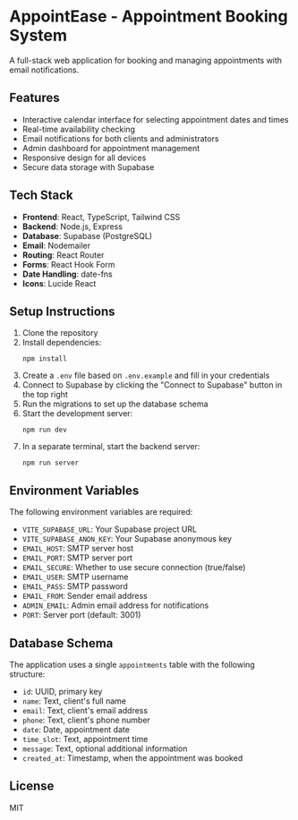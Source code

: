# AppointEase - Appointment Booking System

A full-stack web application for booking and managing appointments with email notifications.

## Features

- Interactive calendar interface for selecting appointment dates and times
- Real-time availability checking
- Email notifications for both clients and administrators
- Admin dashboard for appointment management
- Responsive design for all devices
- Secure data storage with Supabase

## Tech Stack

- **Frontend**: React, TypeScript, Tailwind CSS
- **Backend**: Node.js, Express
- **Database**: Supabase (PostgreSQL)
- **Email**: Nodemailer
- **Routing**: React Router
- **Forms**: React Hook Form
- **Date Handling**: date-fns
- **Icons**: Lucide React

## Setup Instructions

1. Clone the repository
2. Install dependencies:
   ```
   npm install
   ```
3. Create a `.env` file based on `.env.example` and fill in your credentials
4. Connect to Supabase by clicking the "Connect to Supabase" button in the top right
5. Run the migrations to set up the database schema
6. Start the development server:
   ```
   npm run dev
   ```
7. In a separate terminal, start the backend server:
   ```
   npm run server
   ```

## Environment Variables

The following environment variables are required:

- `VITE_SUPABASE_URL`: Your Supabase project URL
- `VITE_SUPABASE_ANON_KEY`: Your Supabase anonymous key
- `EMAIL_HOST`: SMTP server host
- `EMAIL_PORT`: SMTP server port
- `EMAIL_SECURE`: Whether to use secure connection (true/false)
- `EMAIL_USER`: SMTP username
- `EMAIL_PASS`: SMTP password
- `EMAIL_FROM`: Sender email address
- `ADMIN_EMAIL`: Admin email address for notifications
- `PORT`: Server port (default: 3001)

## Database Schema

The application uses a single `appointments` table with the following structure:

- `id`: UUID, primary key
- `name`: Text, client's full name
- `email`: Text, client's email address
- `phone`: Text, client's phone number
- `date`: Date, appointment date
- `time_slot`: Text, appointment time
- `message`: Text, optional additional information
- `created_at`: Timestamp, when the appointment was booked

## License

MIT